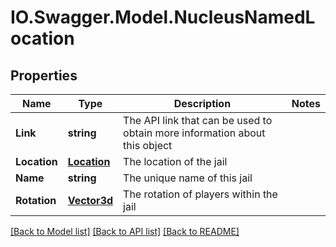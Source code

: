 # IO.Swagger.Model.NucleusNamedLocation
## Properties

Name | Type | Description | Notes
------------ | ------------- | ------------- | -------------
**Link** | **string** | The API link that can be used to obtain more information about this object | 
**Location** | [**Location**](Location.md) | The location of the jail | 
**Name** | **string** | The unique name of this jail | 
**Rotation** | [**Vector3d**](Vector3d.md) | The rotation of players within the jail | 

[[Back to Model list]](../README.md#documentation-for-models) [[Back to API list]](../README.md#documentation-for-api-endpoints) [[Back to README]](../README.md)

